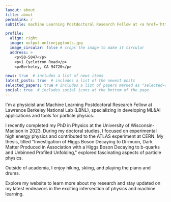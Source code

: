 ```yaml
---
layout: about
title: about
permalink: /
subtitle: machine Learning Postdoctoral Research Fellow at <a href='https://www.lbl.gov'>Lawrence Berkeley National Lab</a>.

profile:
  align: right
  image: output-onlinejpgtools.jpg
  image_circular: false # crops the image to make it circular
  address: >
    <p>50-5047</p>
    <p>1 Cyclotron Road</p>
    <p>Berkeley, CA 94720</p>

news: true  # includes a list of news items
latest_posts: true  # includes a list of the newest posts
selected_papers: true # includes a list of papers marked as "selected={true}"
social: true  # includes social icons at the bottom of the page
---
```


I'm a physicist and Machine Learning Postdoctoral Research Fellow at Lawrence Berkeley National Lab (LBNL), specializing in developing ML&AI applications and tools for particle physics.

I recently completed my PhD in Physics at the University of Wisconsin-Madison in 2023. During my doctoral studies, I focused on experimental high energy physics and contributed to the ATLAS experiment at CERN. My thesis, titled "Investigation of Higgs Boson Decaying to Di-muon, Dark Matter Produced in Association with a Higgs Boson Decaying to b-quarks and Unbinned Profiled Unfolding," explored fascinating aspects of particle physics.

Outside of academia, I enjoy hiking, skiing, and playing the piano and drums.

Explore my website to learn more about my research and stay updated on my latest endeavors in the exciting intersection of physics and machine learning.
